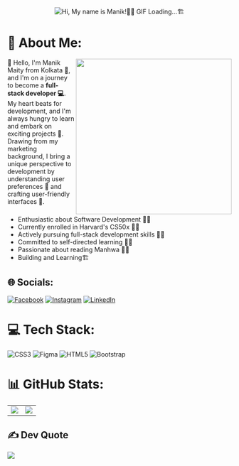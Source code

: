  <div align="center">
<img align='center' src='https://github.com/ManikMaity/ManikMaity/assets/110734724/435689f3-b962-4e64-9e66-48de979d2494' alt = "Hi, My name is Manik!👨‍💻 GIF Loading...🏗">
   
  </div>


# 💫 About Me:
<img align='right' src='https://media.giphy.com/media/uhkgRdrMSnqDBofJru/giphy.gif' width='350'>
🔭 Hello, I'm Manik Maity from Kolkata 🌆, and I'm on a journey to become a <strong>full-stack developer 💻</strong>. My heart beats for development, and I'm always hungry to learn and embark on exciting projects 🚀. Drawing from my marketing background, I bring a unique perspective to development by understanding user preferences 🧐 and crafting user-friendly interfaces 🎨. 

###
- Enthusiastic about Software Development 👨‍💻
- Currently enrolled in Harvard's CS50x 👨‍🎓
- Actively pursuing full-stack development skills 🦸‍♂️
- Committed to self-directed learning 👨‍🔧
- Passionate about reading Manhwa 🙆‍♂️
- Building and Learning🏗


## 🌐 Socials:
[![Facebook](https://img.shields.io/badge/Facebook-%231877F2.svg?logo=Facebook&logoColor=white)](https://facebook.com/manik.maity.5099940) [![Instagram](https://img.shields.io/badge/Instagram-%23E4405F.svg?logo=Instagram&logoColor=white)](https://instagram.com/_its_manik) [![LinkedIn](https://img.shields.io/badge/LinkedIn-%230077B5.svg?logo=linkedin&logoColor=white)](https://linkedin.com/in/manikmaity) 

# 💻 Tech Stack:
![CSS3](https://img.shields.io/badge/css3-%231572B6.svg?style=for-the-badge&logo=css3&logoColor=white) 	![Figma](https://img.shields.io/badge/figma-%23F24E1E.svg?style=for-the-badge&logo=figma&logoColor=white) ![HTML5](https://img.shields.io/badge/html5-%23E34F26.svg?style=for-the-badge&logo=html5&logoColor=white) ![Bootstrap](https://img.shields.io/badge/bootstrap-%23563D7C.svg?style=for-the-badge&logo=bootstrap&logoColor=white)
# 📊 GitHub Stats:
<table align="center" style="border:none;" width="100%">
 <tr>
  <td><img  src='https://github-readme-streak-stats.herokuapp.com/?user=ManikMaity&theme=dark&hide_border=true'></td>
  <td><img src='https://github-readme-stats.vercel.app/api/top-langs/?username=ManikMaity&theme=dark&hide_border=true&include_all_commits=true&count_private=false&layout=compact'>
</td>
 </tr>
</table>

## ✍️ Dev Quote
![](https://quotes-github-readme.vercel.app/api?type=horizontal&theme=radical)
